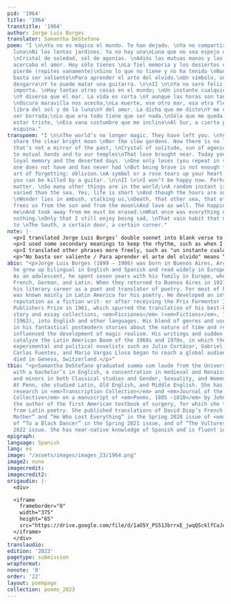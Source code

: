 ```yaml
---
pid: '1964'
title: '1964'
transtitle: '1964'
author: Jorge Luis Borges
translator: Samantha DeStefano
poem: "I \n\nYa no es mágico el mundo. Te han dejado. \nYa no compartirás la clara
  luna\nNi los lentos jardines. Ya no hay una\nLuna que no sea espejo del pasado,
  \nCristal de soledad, sol de agonías. \nAdiós las mutuas manos y las sienes \nQue
  acercaba el amor. Hoy sólo tienes \nLa fiel memoria y los desiertos días. \nNadie
  pierde (repites vanamente)\nSino lo que no tiene y no ha tenido \nNunca, pero no
  basta ser valiente\nPara aprender el arte del olvido.\nUn símbolo, una rosa, te
  desgarra\nY te puede matar una guitarra. \n\nII \n\nYa no seré feliz. Tal vez no
  importa. \nHay tantas otras cosas en el mundo; \nUn instante cualquiera es más profundo
  \nY diverso que el mar. La vida es corta \nY aunque las horas son tan largas, una
  \nOscura maravilla nos acecha,\nLa muerte, ese otro mar, esa otra flecha \nQue nos
  libra del sol y de la luna\nY del amor. La dicha que me diste\nY me quitaste debe
  ser borrada;\nLo que era todo tiene que ser nada.\nSólo que me queda el goce de
  estar triste, \nEsa vana costumbre que me inclina\nAl Sur, a cierta puerta, a cierta
  esquina."
transpoem: "I \n\nThe world’s no longer magic. They have left you. \nYou will no longer
  share the clear bright moon \nNor the slow gardens. Now there is no longer \nA moon
  that’s not a mirror of the past, \nCrystal of solitude, sun of agonies.\nGoodbye
  to mutual hands and to our temples\nThat love brought near. Today you only have\nThe
  loyal memory and the deserted days. \nOne only loses (you repeat in vain)\nWhat
  one does not have and has never had \nBut being brave is not enough to learn\nThe
  art of forgetting: oblivion.\nA symbol or a rose tears up your heart \nWhat’s more,
  you can be killed by a guitar. \n\nII \n\nI won’t be happy now. Perhaps it doesn’t
  matter. \nSo many other things are in the world;\nA random instant is far more profound\nAnd
  varied than the sea. Yes, life is short \nAnd though the hours are so long, a dark
  \nWonder lies in ambush, stalking us,\nDeath, that other sea, that other arrow\nThat
  frees us from the sun and from the moon\nAnd love as well. The happiness you gave
  me\nAnd took away from me must be erased.\nWhat once was everything now must be
  nothing.\nOnly that I still enjoy being sad, \nThat vain habit that makes me inclined
  to \nThe South, a certain door, a certain corner."
note: |-
  <p>I translated Jorge Luis Borges’ double sonnet into blank verse to preserve the poem’s original rhythm and to avoid distorting its syntax or meaning to fit the confines of sonnets’ strict rhyme schemes. I translated lines literally wherever possible and usually chose words whose pattern of stressed syllables and number of total syllables best fit iambic pentameter. I also used rhythm to create emphasis, especially when I added “yes” before “life is short” (la vida es corta) to keep the meter.</p>
  <p>I used some secondary meanings to keep the rhythm, such as when I translated <em>diverso</em> as “varied” rather than “diverse.” I sometimes included both meanings of a word to fit the meter and to enrich the images. <em>Clara</em> means “clear; bright,” so I rendered "clara luna" as “clear bright moon.” <em>Acechar means</em> “to lie in ambush; to stalk,” so I translated "nos acecha" as “lies in ambush, stalking us” to vividly depict how death seems distant yet inexorably sneaks up on people.</p>
  <p>I translated other phrases more freely, such as "un instante cualquiera," where I used its implied meaning of “a random instant” instead of the literal “any instant.” While “y te puede matar una guitarra” means “and a guitar can kill you,” I rendered it as “what’s more, you can be killed by a guitar” to add the number of syllables required for iambic pentameter. Ending the line with “guitar” also creates a slant rhyme with “heart” at the end of the previous line. As in the original, the first sonnet now concludes with an emphasis on its subject, the reminiscing lover’s pained susceptibility to beauty, instead of “oblivion,” the subject of the second sonnet.</p>
  <p>"No basta ser valiente / Para aprender el arte del olvido" means “But being brave is not enough / To learn the art of forgetting.” I changed the enjambment and idiomatically translated "el arte del olvido" (“the art of forgetting”), then added <em>olvido</em>’s literal meaning (“oblivion”). Instead of having two too-short lines, I created one in perfect iambic pentameter followed by one with near-perfect meter. However, I translated the poem’s penultimate line literally, sacrificing rhythm for meaning to avoid making the syntax awkward.</p>
abio: "<p>Jorge Luis Borges (1899 – 1986) was born in Buenos Aires, Argentina, where
  he grew up bilingual in English and Spanish and read widely in European literature.
  As an adolescent, he spent seven years with his family in Europe, where he learned
  French, German, and Latin. When they returned to Buenos Aires in 1921, he began
  his literary career as a poet and translator of poetry. For most of his life, he
  was known mainly in Latin America for his poetry. He developed an international
  reputation as a fiction writ- er after receiving the Prix Formentor International
  Publishers Prize in 1961, which spurred the translation of his best-known short
  story and essay collections, <em>Ficciones</em> (<em>Fictions</em>, 1944) and <em>Labyrinths</em>
  (1962), into English and other languages. His blend of genres and use of metafiction
  in his fantastical postmodern stories about the nature of time and reality strongly
  influenced the development of magic realism. His writings and sudden fame also helped
  catalyze the Latin American Boom of the 1960s and 1970s, in which the books of young
  experimental and political novelists such as Julio Cortázar, Gabriel García Márquez,
  Carlos Fuentes, and Mario Vargas Llosa began to reach a global audience. Borges
  died in Geneva, Switzerland.</p>"
tbio: "<p>Samantha DeStefano graduated summa cum laude from the University of Pennsylvania
  with a bachelor’s in English, a concentration in medieval and Renaissance literature,
  and minors in both Classical studies and Gender, Sexuality, and Women’s Studies.
  At Penn, she studied Latin, Old English, and Middle English. She has published academic
  research in <em>Transcription Collection</em> and <em>Journal of the Penn Manuscript
  Collective</em> on a manuscript of <em>Poems, 1805 —1818</em> by John Syng Dorsey,
  the author of the first American textbook of surgery, for which she translated quotations
  from Latin poetry. She published translations of David Diop’s French poems “To My
  Mother” and “He Who Lost Everything” in the Spring 2020 issue of <em>DoubleSpeak</em>,
  of “To a Black Dancer” in the Spring 2021 issue, and of “The Vultures” in the Spring
  2022 issue. She has near-native knowledge of Spanish and is fluent in French.</p>"
epigraph: 
language: Spanish
lang: es
image: "/assets/images/images_23/1964.png"
image2: none
imagecredit: 
imagecredit2: 
origaudio: |-
  <div>

  <iframe
    frameborder="0"
    width="375"
    height="65"
    src="https://drive.google.com/file/d/1aO5Y_PS51JbrrxE_jwqQScklfCaJehoC/preview">
  </iframe>
  </div>
translaudio: 
edition: '2023'
pagetype: submission
wrapformat: 
nonote: '0'
order: '22'
layout: poempage
collection: poems_2023
---
```

